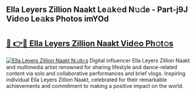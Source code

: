 ## Ella Leyers Zillion Naakt Le𝚊k𝚎d N𝚞𝚍e - Part-j9J Vid𝚎o Le𝚊ks Photos imYOd

# <h2><a href="http://fbaru8.evod.top/?m=Ella+Leyers+Zillion+Naakt">🔗 👉🔴 Ella Leyers Zillion Naakt Vid𝚎o Ph𝚘t𝚘s</a></h2>

[![Ella Leyers Zillion Naakt N𝚞d𝚎s](https://i.imgur.com/8V9OHl7.gif)](http://fbaru8.evod.top/?m=Ella+Leyers+Zillion+Naakt)
Digital influencer Ella Leyers Zillion Naakt and multimedia artist renowned for sharing lifestyle and dance-related content via solo and collaborative performances and brief vlogs. Inspiring individual Ella Leyers Zillion Naakt, celebrated for their remarkable achievements and commitment to making a positive impact on the world. 
